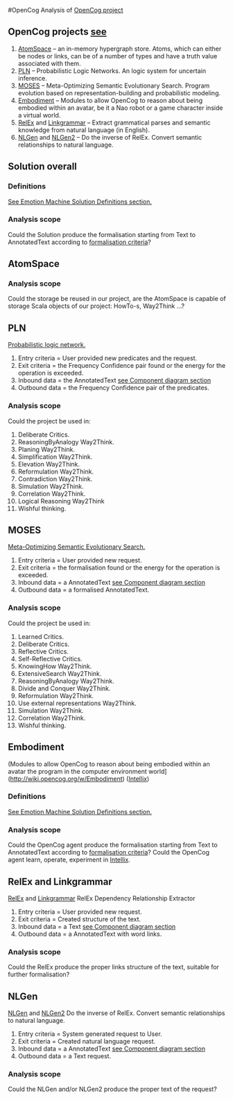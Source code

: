 #OpenCog
Analysis of [OpenCog project](http://opencog.org/projects/)

## OpenCog projects [see](http://opencog.org/projects/)

 1. [AtomSpace](http://wiki.opencog.org/w/AtomSpace) – an in-memory hypergraph store. Atoms, which can either be nodes or links, can be of a number of types and have a truth value associated with them.
 1. [PLN](http://wiki.opencog.org/w/PLN) – Probabilistic Logic Networks. An logic system for uncertain inference.
 1. [MOSES](http://wiki.opencog.org/w/MOSES) – Meta-Optimizing Semantic Evolutionary Search. Program evolution based on representation-building and probabilistic modeling.
 1. [Embodiment](http://wiki.opencog.org/w/Embodiment) – Modules to allow OpenCog to reason about being embodied within an avatar, be it a Nao robot or a game character inside a virtual world.
 1. [RelEx](http://wiki.opencog.org/w/RelEx) and [Linkgrammar](http://www.abisource.com/projects/link-grammar/) – Extract grammatical parses and semantic knowledge from natural language (in English).
 1. [NLGen](https://launchpad.net/nlgen) and [NLGen2](https://launchpad.net/nlgen2) – Do the inverse of RelEx. Convert semantic relationships to natural language.

## Solution overall

### Definitions
[See Emotion Machine Solution Definitions section.](https://github.com/menta/menta-0.3/blob/master/doc/informal/emotion-machine.md#Definitions)

### Analysis scope
Could the Solution produce the formalisation starting from Text to AnnotatedText according to [formalisation criteria](https://github.com/menta/menta-0.3/blob/master/doc/informal/formalisation-criteria.md)?

## <a name="AtomSpace">AtomSpace</a>

### Analysis scope
Could the storage be reused in our project, are the AtomSpace is capable of storage Scala objects of our project: HowTo-s, Way2Think ...?

## <a name="PLN">PLN</a>
[Probabilistic logic network.](http://wiki.opencog.org/w/PLN)

 1. Entry criteria = User provided new predicates and the request.
 1. Exit criteria = the Frequency Confidence pair found or the energy for the operation is exceeded.
 1. Inbound data = the AnnotatedText [see Component diagram section](https://github.com/menta/menta-0.3/blob/master/doc/informal/annotation-interpretation-validation.md)
 1. Outbound data = the Frequency Confidence pair of the predicates.

### Analysis scope
Could the project be used in:

 1. Deliberate Critics.
 1. ReasoningByAnalogy Way2Think.
 1. Planing Way2Think.
 1. Simplification Way2Think.
 1. Elevation Way2Think.
 1. Reformulation Way2Think.
 1. Contradiction Way2Think.
 1. Simulation Way2Think.
 1. Correlation Way2Think.
 1. Logical Reasoning Way2Think
 1. Wishful thinking.

## <a name="MOSES">MOSES</a>
[Meta-Optimizing Semantic Evolutionary Search.](http://wiki.opencog.org/w/MOSES)

 1. Entry criteria = User provided new request.
 1. Exit criteria = the formalisation found or the energy for the operation is exceeded.
 1. Inbound data = a AnnotatedText [see Component diagram section](https://github.com/menta/menta-0.3/blob/master/doc/informal/annotation-interpretation-validation.md)
 1. Outbound data = a formalised AnnotatedText.

### Analysis scope
Could the project be used in:

 1. Learned Critics.
 1. Deliberate Critics.
 1. Reflective Critics.
 1. Self-Reflective Critics.
 1. KnowingHow Way2Think.
 1. ExtensiveSearch Way2Think.
 1. ReasoningByAnalogy Way2Think.
 1. Divide and Conquer Way2Think.
 1. Reformulation Way2Think.
 1. Use external representations Way2Think.
 1. Simulation Way2Think.
 1. Correlation Way2Think.
 1. Wishful thinking.

## <a name="Embodiment">Embodiment</a>
(Modules to allow OpenCog to reason about being embodied within an avatar the program in the computer environment world](http://wiki.opencog.org/w/Embodiment) ([Intellix](https://github.com/menta/menta-0.3/blob/master/doc/informal/intellix.md))

### Definitions
[See Emotion Machine Solution Definitions section.](https://github.com/menta/menta-0.3/blob/master/doc/informal/emotion-machine.md#Definitions)

### Analysis scope
Could the OpenCog agent produce the formalisation starting from Text to AnnotatedText according to [formalisation criteria](https://github.com/menta/menta-0.3/blob/master/doc/informal/formalisation-criteria.md)?
Could the OpenCog agent learn, operate, experiment in [Intellix](https://github.com/menta/menta-0.3/blob/master/doc/informal/intellix.md).

## <a name="RelEx">RelEx and Linkgrammar</a>
[RelEx](http://wiki.opencog.org/w/RelEx) and [Linkgrammar](http://www.abisource.com/projects/link-grammar/)
RelEx Dependency Relationship Extractor

 1. Entry criteria = User provided new request.
 1. Exit criteria = Created structure of the text.
 1. Inbound data = a Text [see Component diagram section](https://github.com/menta/menta-0.3/blob/master/doc/informal/annotation-interpretation-validation.md)
 1. Outbound data = a AnnotatedText with word links.

### Analysis scope
Could the RelEx produce the proper links structure of the text, suitable for further formalisation?

## <a name="NLGen">NLGen</a>
[NLGen](https://launchpad.net/nlgen) and [NLGen2](https://launchpad.net/nlgen2)
Do the inverse of RelEx. Convert semantic relationships to natural language.

 1. Entry criteria = System generated request to User.
 1. Exit criteria = Created natural language request.
 1. Inbound data = a AnnotatedText [see Component diagram section](https://github.com/menta/menta-0.3/blob/master/doc/informal/annotation-interpretation-validation.md)
 1. Outbound data = a Text request.

### Analysis scope
Could the NLGen and/or NLGen2 produce the proper text of the request?


